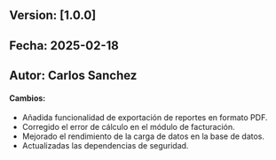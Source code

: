## Version: [1.0.0]
## Fecha: 2025-02-18
## Autor: Carlos Sanchez
#### Cambios:
- Añadida funcionalidad de exportación de reportes en formato PDF.
- Corregido el error de cálculo en el módulo de facturación.
- Mejorado el rendimiento de la carga de datos en la base de datos.
- Actualizadas las dependencias de seguridad.
